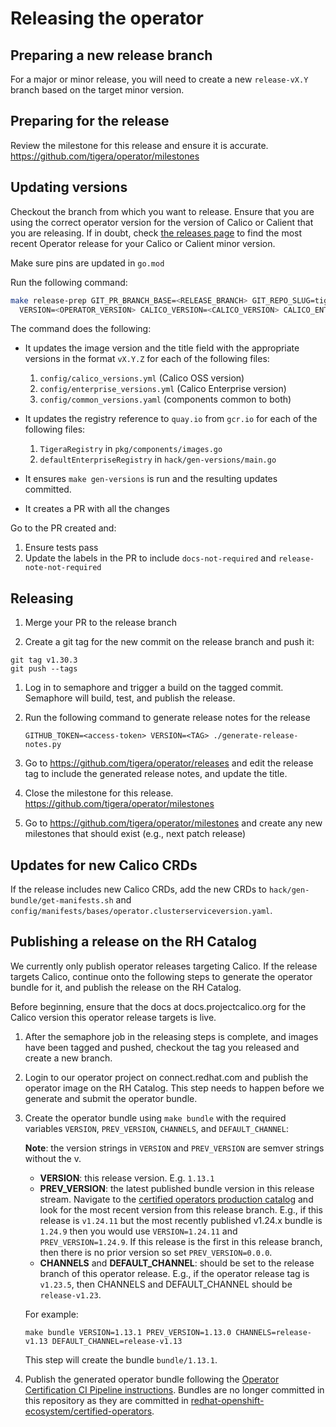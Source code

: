 # Releasing the operator

## Preparing a new release branch

For a major or minor release, you will need to create a new
`release-vX.Y` branch based on the target minor version.

## Preparing for the release

Review the milestone for this release and ensure it is accurate. https://github.com/tigera/operator/milestones

## Updating versions

Checkout the branch from which you want to release. Ensure that you are using the correct
operator version for the version of Calico or Calient that you are releasing. If in doubt,
check [the releases page](https://github.com/tigera/operator/releases) to find the most
recent Operator release for your Calico or Calient minor version.

Make sure pins are updated in `go.mod`

Run the following command:

```sh
make release-prep GIT_PR_BRANCH_BASE=<RELEASE_BRANCH> GIT_REPO_SLUG=tigera/operator CONFIRM=true \
  VERSION=<OPERATOR_VERSION> CALICO_VERSION=<CALICO_VERSION> CALICO_ENTERPRISE_VERSION=<CALICO_ENTERPRISE_VERSION> COMMON_VERSION=<COMMON_VERSION>
```

The command does the following:

- It updates the image version and the title field with the appropriate versions in the
format `vX.Y.Z` for each of the following files:
  1. `config/calico_versions.yml` (Calico OSS version)
  2. `config/enterprise_versions.yml` (Calico Enterprise version)
  3. `config/common_versions.yaml` (components common to both)

- It updates the registry reference to `quay.io` from `gcr.io` for each of the following files:

  1. `TigeraRegistry` in `pkg/components/images.go`
  2. `defaultEnterpriseRegistry` in `hack/gen-versions/main.go`

- It ensures `make gen-versions` is run and the resulting updates committed.
- It creates a PR with all the changes

Go to the PR created and:

1. Ensure tests pass
2. Update the labels in the PR  to include `docs-not-required` and `release-note-not-required`

## Releasing

1. Merge your PR to the release branch

1. Create a git tag for the new commit on the release branch and push it:

```
git tag v1.30.3
git push --tags
```

1. Log in to semaphore and trigger a build on the tagged commit. Semaphore will build, test, and publish the release.

1. Run the following command to generate release notes for the release

   ```
   GITHUB_TOKEN=<access-token> VERSION=<TAG> ./generate-release-notes.py
   ```

1. Go to https://github.com/tigera/operator/releases and edit the release tag to include the generated release notes, and update the title.

1. Close the milestone for this release. https://github.com/tigera/operator/milestones

1. Go to https://github.com/tigera/operator/milestones and create any new milestones that should exist (e.g., next patch release)

## Updates for new Calico CRDs

If the release includes new Calico CRDs, add the new CRDs to `hack/gen-bundle/get-manifests.sh` and `config/manifests/bases/operator.clusterserviceversion.yaml`.

## Publishing a release on the RH Catalog

We currently only publish operator releases targeting Calico. If the release targets Calico, continue onto the following steps to generate the
operator bundle for it, and publish the release on the RH Catalog.

Before beginning, ensure that the docs at docs.projectcalico.org for the Calico version this operator release targets is live.

1. After the semaphore job in the releasing steps is complete, and images have been tagged and pushed, checkout the tag you released and create a new branch.

1. Login to our operator project on connect.redhat.com and publish the operator image on the RH Catalog. This step needs to happen before we generate and submit the operator bundle.

1. Create the operator bundle using `make bundle` with the required variables `VERSION`, `PREV_VERSION`, `CHANNELS`, and `DEFAULT_CHANNEL`:

   **Note**: the version strings in `VERSION` and `PREV_VERSION` are semver strings without the v.

   - **VERSION**: this release version. E.g. `1.13.1`
   - **PREV_VERSION**: the latest published bundle version in this release stream. Navigate to the [certified operators production catalog](https://github.com/redhat-openshift-ecosystem/certified-operators/tree/main/operators/tigera-operator) and look for the most recent version from this release branch. E.g., if this release is `v1.24.11` but the most recently published v1.24.x bundle is `1.24.9` then you would use `VERSION=1.24.11` and `PREV_VERSION=1.24.9`. If this release is the first in this release branch, then there is no prior version so set `PREV_VERSION=0.0.0`.
   - **CHANNELS** and **DEFAULT_CHANNEL**: should be set to the release branch of this operator release. E.g., if the operator release tag is `v1.23.5`, then CHANNELS and DEFAULT_CHANNEL should be `release-v1.23`.

   For example:

   ```
   make bundle VERSION=1.13.1 PREV_VERSION=1.13.0 CHANNELS=release-v1.13 DEFAULT_CHANNEL=release-v1.13
   ```

   This step will create the bundle `bundle/1.13.1`.

1. Publish the generated operator bundle following the [Operator Certification CI Pipeline instructions](https://github.com/redhat-openshift-ecosystem/certification-releases/blob/main/4.9/ga/ci-pipeline.md). Bundles are no longer committed in this repository as they are committed in [redhat-openshift-ecosystem/certified-operators](https://github.com/redhat-openshift-ecosystem/certified-operators).
